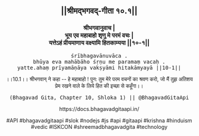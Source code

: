 <center><h2>||श्रीमद्‍भगवद्‍-गीता १०.१||</h2>
<h3>श्रीभगवानुवाच |<br/>भूय एव महाबाहो शृणु मे परमं वचः |<br/>यत्तेऽहं प्रीयमाणाय वक्ष्यामि हितकाम्यया ||१०-१||</h3>
<pre>śrībhagavānuvāca .<br/>bhūya eva mahābāho śṛṇu me paramaṃ vacaḥ .<br/>yatte.ahaṃ prīyamāṇāya vakṣyāmi hitakāmyayā ||10-1||</pre>
<p>।।10.1।। श्रीभगवान् ने कहा -- हे महाबाहो ! पुन: तुम मेरे परम वचनों का श्रवण करो, जो मैं तुझ अतिशय प्रेम रखने वाले के लिये हित की इच्छा से कहूँगा।।</p>
<pre>(Bhagavad Gita, Chapter 10, Shloka 1) || @BhagavadGitaApi</pre><p>https://docs.bhagavadgitaapi.in/</p><p>#API #bhagavadgitaapi #slok #nodejs #js #api #gitaapi #krishna #hinduism #vedic #ISKCON #shreemadbhagavadgita #technology</p></center>